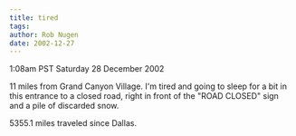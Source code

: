 ```yaml
---
title: tired
tags: 
author: Rob Nugen
date: 2002-12-27
---
```


<p class=date>1:08am PST Saturday 28 December 2002</p>

<p>11 miles from Grand Canyon Village.  I'm tired and going to sleep
for a bit in this entrance to a closed road, right in front of the
"ROAD CLOSED" sign and a pile of discarded snow.</p>

<p>5355.1 miles traveled since Dallas.</p>


